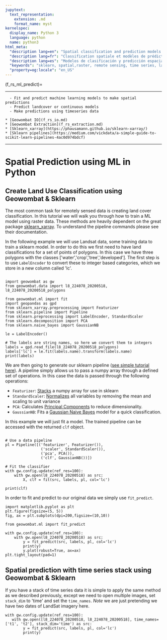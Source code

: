 ```yaml
---
jupytext:
  text_representation:
    extension: .md
    format_name: myst
kernelspec:
  display_name: Python 3
  language: python
  name: python3
html_meta:
  "description lang=en": "Spatial classification and prediction models. Train and fit sklearn models on raster data including LandSat or other gridded data. "
  "description lang=fr": "Classification spatiale et modèles de prédiction. Entraînez et adaptez des modèles sklearn sur des données raster, y compris LandSat ou d'autres données maillées."
  "description lang=es": "Modelos de clasificación y predicción espacial. Entrene y ajuste modelos sklearn en datos ráster, incluido LandSat u otros datos cuadriculados."
  "keywords": "sklearn, spatial,raster, remote sensing, time series, landsat, sentinel"
  "property=og:locale": "en_US"
---
```


(f_rs_ml_predict)=


---------------
```{admonition} Learning Objectives
  - Fit and predict machine learning models to make spatial predictions
  - Predict landcover or continuous models 
  - Make predictions using timeseries data

```
```{admonition} Review
* [Geowombat IO](f_rs_io.md)
* [Geowombat Extraction](f_rs_extraction.md)
* [Sklearn_xarray](https://phausamann.github.io/sklearn-xarray/)
* [Sklearn pipelines](https://medium.com/vickdata/a-simple-guide-to-scikit-learn-pipelines-4ac0d974bdcf)
```
--------------


# Spatial Prediction using ML in Python
## Create Land Use Classification using Geowombat & Sklearn

The most common task for remotely sensed data is creating land cover classification. In this tutorial we will walk you through how to train a ML model using raster data. These methods are heavily dependent on the great package [sklearn_xarray](https://phausamann.github.io/sklearn-xarray/). To understand the pipeline commands please see their documentation. 

In the following example we will use Landsat data, some training data to train a sklearn model. In order to do this we first need  to have land classifications for a set of points of polygons. In this case we have three polygons with the classes ['water','crop','tree','developed']. The first step is to use `LabelEncoder` to convert these to integer based categories, which we store in a new column called 'lc'.

```{code-cell} ipython3

import geowombat as gw
from geowombat.data import l8_224078_20200518, l8_224078_20200518_polygons

from geowombat.ml import fit
import geopandas as gpd
from sklearn_xarray.preprocessing import Featurizer
from sklearn.pipeline import Pipeline
from sklearn.preprocessing import LabelEncoder, StandardScaler
from sklearn.decomposition import PCA
from sklearn.naive_bayes import GaussianNB

le = LabelEncoder()

# The labels are string names, so here we convert them to integers
labels = gpd.read_file(l8_224078_20200518_polygons)
labels['lc'] = le.fit(labels.name).transform(labels.name)
print(labels)
```
We are then going to generate our sklearn pipeline ([see simple tutorial here](https://medium.com/vickdata/a-simple-guide-to-scikit-learn-pipelines-4ac0d974bdcf)). A pipeline simply allows us to pass a numpy array through a defined set of operations. In this case the data is passed through the following operations:

 * `Featurizer`: [Stacks](https://phausamann.github.io/sklearn-xarray/content/api/preprocessing.html?highlight=featurizer#sklearn_xarray.preprocessing.Featurizer) a numpy array for use in sklearn
 * `StandardScaler`: [Normalizes](https://scikit-learn.org/stable/modules/generated/sklearn.preprocessing.StandardScaler.html) all variables by removing the mean and scaling to unit variance
 * `PCA`: Calculates [Principal Components](https://scikit-learn.org/stable/modules/generated/sklearn.decomposition.PCA.html?highlight=pca#sklearn.decomposition.PCA) to reduce dimensionality. 
 * `GaussianNB`: Fits a [Gaussian Naive Bayes](https://scikit-learn.org/stable/modules/generated/sklearn.naive_bayes.GaussianNB.html?highlight=gaussiannb#sklearn.naive_bayes.GaussianNB) model for a quick classification. 

 In this example we will just fit a model. The trained pipeline can be accessed with the returned `clf` object. 

```{code-cell} ipython3

# Use a data pipeline
pl = Pipeline([('featurizer', Featurizer()),
                ('scaler', StandardScaler()),
                ('pca', PCA()),
                ('clf', GaussianNB())])

# Fit the classifier
with gw.config.update(ref_res=100):
    with gw.open(l8_224078_20200518) as src:
        X, clf = fit(src, labels, pl, col='lc')

print(clf)
```
In order to fit and predict to our original data we simply use `fit_predict`. 

```{code-cell} ipython3
import matplotlib.pyplot as plt
plt.figure(figsize=(5, 5)) 
fig, ax = plt.subplots(dpi=200,figsize=(10,10))

from geowombat.ml import fit_predict

with gw.config.update(ref_res=100):
    with gw.open(l8_224078_20200518) as src:
        y = fit_predict(src, labels, pl, col='lc')
        print(y)
        y.plot(robust=True, ax=ax)
plt.tight_layout(pad=1)

```

## Spatial prediction with time series stack using Geowombat & Sklearn

If you have a stack of time series data it is simple to apply the same method as we described previously, except we need to open multiple images, set `stack_dim` to 'time' and set the `time_names`.  *Note* we are just pretending we have two dates of LandSat imagery here. 

```{code-cell} ipython3
with gw.config.update(ref_res=100):
   with gw.open([l8_224078_20200518, l8_224078_20200518], time_names=['t1', 't2'], stack_dim='time') as src:
        y = fit_predict(src, labels, pl, col='lc')
        print(y)
```